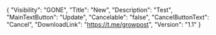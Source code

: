 {
  "Visibility": "GONE",
  "Title": "New",
  "Description": "Test",
  "MainTextButton": "Update",
  "Cancelable": "false",
  "CancelButtonText": "Cancel",
  "DownloadLink": "https://t.me/growpost",
  "Version": "1.1"
}
